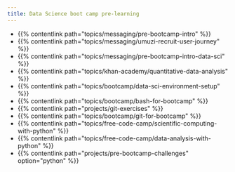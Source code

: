 ```yaml
---
title: Data Science boot camp pre-learning
---
```


- {{% contentlink path="topics/messaging/pre-bootcamp-intro" %}}
- {{% contentlink path="topics/messaging/umuzi-recruit-user-journey" %}}
- {{% contentlink path="topics/messaging/pre-bootcamp-intro-data-sci" %}}
- {{% contentlink path="topics/khan-academy/quantitative-data-analysis" %}}
- {{% contentlink path="topics/bootcamp/data-sci-environment-setup" %}}
- {{% contentlink path="topics/bootcamp/bash-for-bootcamp" %}}
- {{% contentlink path="projects/git-exercises" %}}
- {{% contentlink path="topics/bootcamp/git-for-bootcamp" %}}
- {{% contentlink path="topics/free-code-camp/scientific-computing-with-python" %}}
- {{% contentlink path="topics/free-code-camp/data-analysis-with-python" %}}
- {{% contentlink path="projects/pre-bootcamp-challenges"  option="python" %}}
